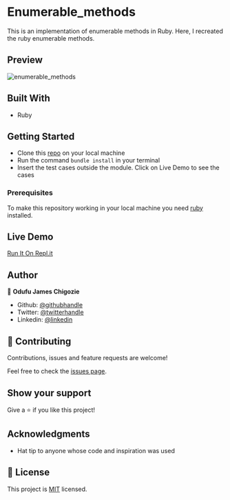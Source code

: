 # Enumerable_methods
This is an implementation of enumerable methods in Ruby. Here, I recreated the ruby enumerable methods.

## Preview
![enumerable_methods](https://user-images.githubusercontent.com/57812000/81355759-141a0d80-9095-11ea-9eae-5f220084c107.png)

## Built With

- Ruby

## Getting Started
- Clone this [repo](git@github.com:jamezjaz/enumerable_methods.git) on your local machine 
- Run the command `bundle install` in your terminal
- Insert the test cases outside the module. Click on Live Demo to see the cases

### Prerequisites
To make this repository working in your local machine you need [ruby](https://rubyinstaller.org/) installed.

## Live Demo
[Run It On Repl.it](https://repl.it/@Jamezjaz/Enumerables)

## Author

👤 **Odufu James Chigozie**

- Github: [@githubhandle](https://github.com/jamezjaz)
- Twitter: [@twitterhandle](https://twitter.com/jamezjaz90)
- Linkedin: [@linkedin](https://linkedin.com/in/james-odufu-ba2a4a125)


## 🤝 Contributing

Contributions, issues and feature requests are welcome!

Feel free to check the [issues page](https://github.com/jamezjaz/enumerable_methods/issues).

## Show your support

Give a ⭐️ if you like this project!

## Acknowledgments

- Hat tip to anyone whose code and inspiration was used

## 📝 License

This project is [MIT](lic.url) licensed.
